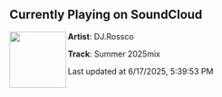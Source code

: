 ## Currently Playing on SoundCloud

[<img align="left" width="100" src="https://i1.sndcdn.com/artworks-wQmIFt4vIYyllQFH-3cGnOw-t500x500.jpg">](https://soundcloud.com/41rossco/summer-2025mix)

**Artist**: DJ.Rossco 

**Track**: Summer 2025mix

Last updated at 6/17/2025, 5:39:53 PM
